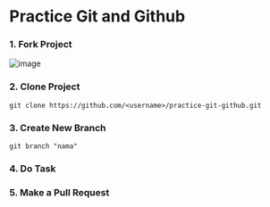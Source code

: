 # Practice Git and Github

### 1. Fork Project
![image](https://user-images.githubusercontent.com/60835073/188156555-a2d22bcc-84af-47e8-8ec0-67bb7c01e579.png)

### 2. Clone Project
```
git clone https://github.com/<username>/practice-git-github.git
```

### 3. Create New Branch
```
git branch "nama"
```

### 4. Do Task

### 5. Make a Pull Request
